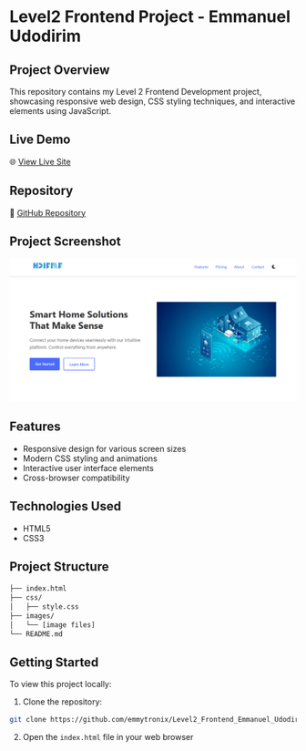 # Level2 Frontend Project - Emmanuel Udodirim

## Project Overview
This repository contains my Level 2 Frontend Development project, showcasing responsive web design, CSS styling techniques, and interactive elements using JavaScript.

## Live Demo
🌐 [View Live Site](https://emmytronix.github.io/Level2_Frontend_Emmanuel_Udodirim/)

## Repository
📁 [GitHub Repository](https://github.com/emmytronix/Level2_Frontend_Emmanuel_Udodirim)

## Project Screenshot
![Project Screenshot](./images/screenshot.PNG)

## Features
- Responsive design for various screen sizes
- Modern CSS styling and animations
- Interactive user interface elements
- Cross-browser compatibility

## Technologies Used
- HTML5
- CSS3

## Project Structure
```
├── index.html
├── css/
│   ├── style.css
├── images/
│   └── [image files]
└── README.md
```

## Getting Started
To view this project locally:

1. Clone the repository:
```bash
git clone https://github.com/emmytronix/Level2_Frontend_Emmanuel_Udodirim.git
```
2. Open the `index.html` file in your web browser


